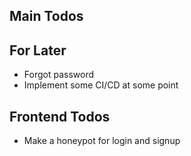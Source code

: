 ## Main Todos

## For Later
- Forgot password
- Implement some CI/CD at some point

## Frontend Todos
- Make a honeypot for login and signup
